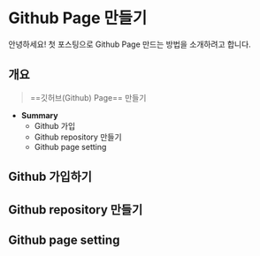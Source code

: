 
# Github Page 만들기

안녕하세요! 첫 포스팅으로 Github Page 만드는 방법을 소개하려고 합니다.

##  개요
> ==깃허브(Github) Page==  만들기
* **Summary**
	- Github 가입
	-  Github repository 만들기
	- Github page setting

## Github 가입하기




## Github repository 만들기



## Github page setting


<!--stackedit_data:
eyJwcm9wZXJ0aWVzIjoidGl0bGU6IEdpdGh1YiDtjpjsnbTsp4
Ag66eM65Ok6riwXG50YWdzOiBHaXRodWJcbmRhdGU6ICcyMDIy
LTEwLTIxJ1xuIiwiaGlzdG9yeSI6Wy03MTM3NjgyMzgsLTE5MD
k4ODIyNDMsNDMzMjQ1NTM0LDI2MzI0MzMyOSwxNDcwMTgwNzgz
XX0=
-->